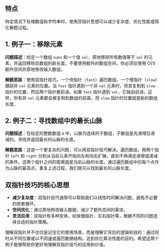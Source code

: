 ## 特点

特定情况下处理数组和字符串时，使用双指针思想可以减少复杂度、优化性能或简化解题过程。

## 1. 例子一：移除元素

**问题描述**：给定一个数组 `nums` 和一个值 `val`，原地移除所有数值等于 `val` 的元素，并返回移除后数组的新长度。不要使用额外的数组空间，你必须仅使用 O(1) 额外空间并原地修改输入数组。

**解题思路**：使用双指针技巧。一个快指针（`fast`）遍历数组，一个慢指针（`slow`）跟踪非 `val` 元素的位置。当 `fast` 指针遇到一个非 `val` 元素时，将其复制到 `slow` 指针的位置，然后两个指针都前进。如果 `fast` 指针遇到 `val`，它独自前进。这样，所有非 `val` 元素都会被复制到数组的前面，而 `slow` 指针的位置就是新的数组长度。

## 2. 例子二：寻找数组中的最长山脉

**问题描述**：在给定的整数数组 `A` 中，山脉为连续的子数组，子数组是先递增后递减的。寻找并返回最长的山脉的长度。

**解题思路**：这是一个更复杂的问题，可以用双指针技巧解决。遍历数组，用两个指针 `left` 和 `right` 分别从当前元素开始向左和向右扩展，直到不再满足递增或递减的条件。这两个指针之间的距离就是当前山脉的长度。通过遍历数组中的每个点作为山脉的最高点，重复上述过程，我们就可以找到最长的山脉长度。

## 双指针技巧的核心思想

- **减少复杂度**：双指针技巧通常可以帮助我们以线性时间解决问题，避免不必要的嵌套循环。
- **空间优化**：通过原地修改输入数据，减少了额外空间的需求。
- **灵活应用**：双指针有多种变体，如快慢指针、左右指针等，根据不同的问题选择合适的指针策略。

理解双指针并不仅仅是记住它的使用场景，而是理解它背后的逻辑和目的：通过同时从不同位置或以不同速度遍历数据结构，达到优化算法性能的目的。希望这两个例子能够帮助你更好地理解双指针技巧的应用和价值。
